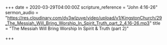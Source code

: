 +++
date = 2020-03-29T04:00:00Z
scripture_reference = "John 4:16-26"
sermon_audio = "https://res.cloudinary.com/dy3wlzuye/video/upload/v1/KingstonChurch/29_The_Messiah_Will_Bring_Worship_In_Spirit_Truth_part_2_4.16-26.mp3"
title = "The Messiah Will Bring Worship In Spirit & Truth (part 2)"

+++
